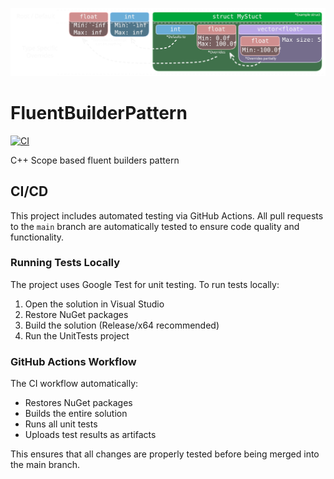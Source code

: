 ![Fluent Builder Drawing](images/Drawings.svg)

# FluentBuilderPattern

[![CI](https://github.com/Sven-vh/fluent-builder-pattern/actions/workflows/ci.yml/badge.svg)](https://github.com/Sven-vh/fluent-builder-pattern/actions/workflows/ci.yml)

C++ Scope based fluent builders pattern

## CI/CD

This project includes automated testing via GitHub Actions. All pull requests to the `main` branch are automatically tested to ensure code quality and functionality.

### Running Tests Locally

The project uses Google Test for unit testing. To run tests locally:

1. Open the solution in Visual Studio
2. Restore NuGet packages
3. Build the solution (Release/x64 recommended)
4. Run the UnitTests project

### GitHub Actions Workflow

The CI workflow automatically:
- Restores NuGet packages
- Builds the entire solution
- Runs all unit tests
- Uploads test results as artifacts

This ensures that all changes are properly tested before being merged into the main branch.
